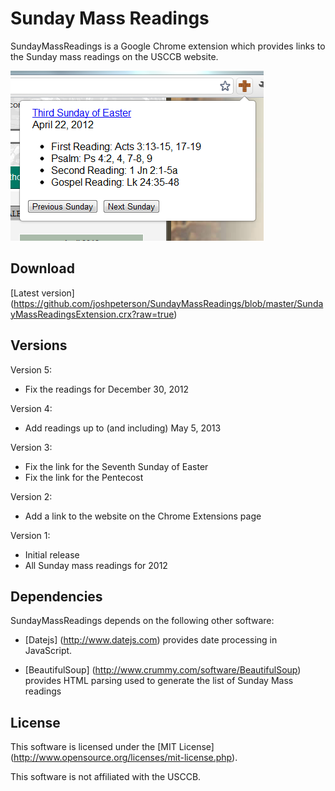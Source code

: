 Sunday Mass Readings
============

SundayMassReadings is a Google Chrome extension which provides links to the Sunday mass readings on the USCCB website.

![Screen shot](screenshot.png)

Download
-------
[Latest version] (https://github.com/joshpeterson/SundayMassReadings/blob/master/SundayMassReadingsExtension.crx?raw=true)

Versions
---------
Version 5:
* Fix the readings for December 30, 2012

Version 4:
* Add readings up to (and including) May 5, 2013

Version 3:
* Fix the link for the Seventh Sunday of Easter
* Fix the link for the Pentecost

Version 2:
* Add a link to the website on the Chrome Extensions page

Version 1:
* Initial release
* All Sunday mass readings for 2012

Dependencies
------------
SundayMassReadings depends on the following other software:

* [Datejs] (http://www.datejs.com) provides date processing in JavaScript.

* [BeautifulSoup] (http://www.crummy.com/software/BeautifulSoup) provides HTML parsing used to generate the list of Sunday Mass readings

License
-------
This software is licensed under the [MIT License] (http://www.opensource.org/licenses/mit-license.php).

This software is not affiliated with the USCCB.
